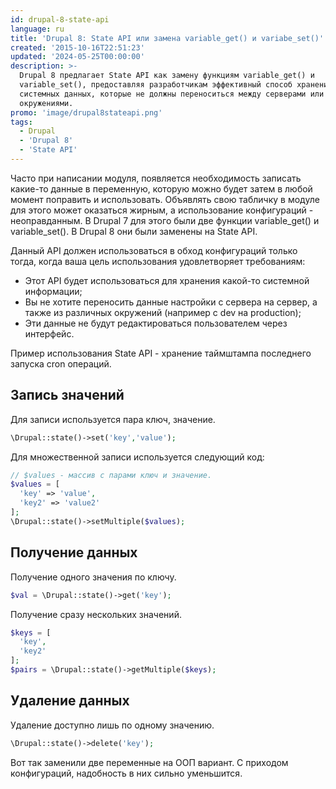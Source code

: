 ```yaml
---
id: drupal-8-state-api
language: ru
title: 'Drupal 8: State API или замена variable_get() и variabe_set()'
created: '2015-10-16T22:51:23'
updated: '2024-05-25T00:00:00'
description: >-
  Drupal 8 предлагает State API как замену функциям variable_get() и
  variable_set(), предоставляя разработчикам эффективный способ хранения
  системных данных, которые не должны переноситься между серверами или
  окружениями.
promo: 'image/drupal8stateapi.png'
tags:
  - Drupal
  - 'Drupal 8'
  - 'State API'
---
```


Часто при написании модуля, появляется необходимость записать какие-то данные в
переменную, которую можно будет затем в любой момент поправить и использовать.
Объявлять свою табличку в модуле для этого может оказаться жирным, а
использование конфигураций - неоправданным. В Drupal 7 для этого были две
функции variable_get() и variable_set(). В Drupal 8 они были заменены на State
API.

Данный API должен использоваться в обход конфигураций только тогда, когда ваша
цель использования удовлетворяет требованиям:

- Этот API будет использоваться для хранения какой-то системной информации;
- Вы не хотите переносить данные настройки с сервера на сервер, а также из
  различных окружений (например с dev на production);
- Эти данные не будут редактироваться пользователем через интерфейс.

Пример использования State API - хранение таймштампа последнего запуска cron
операций.

## Запись значений

Для записи используется пара ключ, значение.

```php
\Drupal::state()->set('key','value');
```

Для множественной записи используется следующий код:

```php
// $values - массив с парами ключ и значение.
$values = [
  'key' => 'value',
  'key2' => 'value2'
];
\Drupal::state()->setMultiple($values);
```

## Получение данных

Получение одного значения по ключу.

```php
$val = \Drupal::state()->get('key');
```

Получение сразу нескольких значений.

```php
$keys = [
  'key',
  'key2'
];
$pairs = \Drupal::state()->getMultiple($keys);
```

## Удаление данных

Удаление доступно лишь по одному значению.

```php
\Drupal::state()->delete('key');
```

Вот так заменили две переменные на ООП вариант. С приходом конфигураций,
надобность в них сильно уменьшится.
